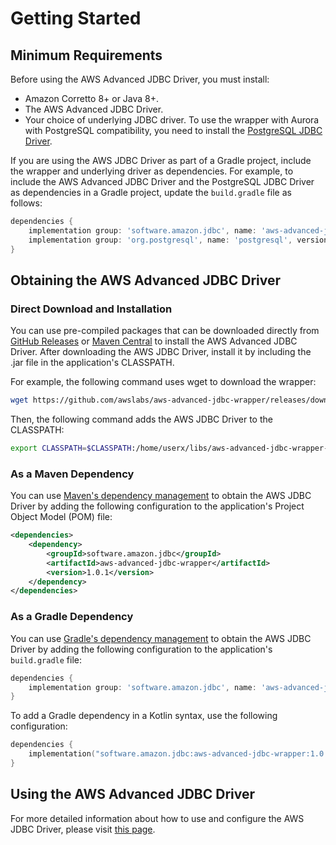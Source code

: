 # Getting Started

## Minimum Requirements

Before using the AWS Advanced JDBC Driver, you must install:

- Amazon Corretto 8+ or Java 8+.
- The AWS Advanced JDBC Driver.
- Your choice of underlying JDBC driver. To use the wrapper with Aurora with PostgreSQL compatibility, you need to install the [PostgreSQL JDBC Driver](https://github.com/pgjdbc/pgjdbc).

If you are using the AWS JDBC Driver as part of a Gradle project, include the wrapper and underlying driver as dependencies.  For example, to include the AWS Advanced JDBC Driver and the PostgreSQL JDBC Driver as dependencies in a Gradle project, update the ```build.gradle``` file as follows:

```gradle
dependencies {
    implementation group: 'software.amazon.jdbc', name: 'aws-advanced-jdbc-wrapper', version: '1.0.1'
    implementation group: 'org.postgresql', name: 'postgresql', version: '42.5.0'
}
```

## Obtaining the AWS Advanced JDBC Driver

### Direct Download and Installation

You can use pre-compiled packages that can be downloaded directly from [GitHub Releases](https://github.com/awslabs/aws-advanced-jdbc-wrapper/releases) or [Maven Central](https://search.maven.org/search?q=g:software.amazon.jdbc) to install the AWS Advanced JDBC Driver. After downloading the AWS JDBC Driver, install it by including the .jar file in the application's CLASSPATH.

For example, the following command uses wget to download the wrapper:

```bash
wget https://github.com/awslabs/aws-advanced-jdbc-wrapper/releases/download/1.0.1/aws-advanced-jdbc-wrapper-1.0.1.jar
```

Then, the following command adds the AWS JDBC Driver to the CLASSPATH:

```bash
export CLASSPATH=$CLASSPATH:/home/userx/libs/aws-advanced-jdbc-wrapper-1.0.1.jar
```

### As a Maven Dependency

You can use [Maven's dependency management](https://search.maven.org/search?q=g:software.amazon.jdbc) to obtain the AWS JDBC Driver by adding the following configuration to the application's Project Object Model (POM) file:

```xml
<dependencies>
    <dependency>
        <groupId>software.amazon.jdbc</groupId>
        <artifactId>aws-advanced-jdbc-wrapper</artifactId>
        <version>1.0.1</version>
    </dependency>
</dependencies>
```

### As a Gradle Dependency

You can use [Gradle's dependency management](https://search.maven.org/search?q=g:software.amazon.jdbc) to obtain the AWS JDBC Driver by adding the following configuration to the application's ```build.gradle``` file:

```gradle
dependencies {
    implementation group: 'software.amazon.jdbc', name: 'aws-advanced-jdbc-wrapper', version: '1.0.1'
}
```

To add a Gradle dependency in a Kotlin syntax, use the following configuration:

```kotlin
dependencies {
    implementation("software.amazon.jdbc:aws-advanced-jdbc-wrapper:1.0.1")
}
```

## Using the AWS Advanced JDBC Driver

For more detailed information about how to use and configure the AWS JDBC Driver, please visit [this page](using-the-jdbc-driver/UsingTheJdbcDriver.md).
